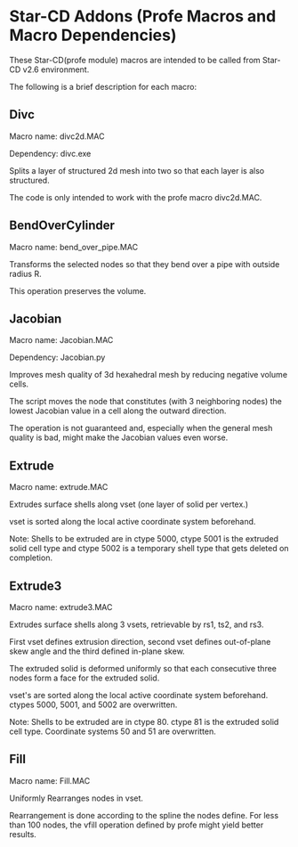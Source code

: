 # Star-CD Addons (Profe Macros and Macro Dependencies)

These Star-CD(profe module) macros are intended to be called from Star-CD v2.6 environment.

The following is a brief description for each macro:


## Divc

Macro name: divc2d.MAC

Dependency: divc.exe

Splits a layer of structured 2d mesh into two so that each layer is also structured. 

The code is only intended to work with the profe macro divc2d.MAC.


## BendOverCylinder

Macro name: bend_over_pipe.MAC

Transforms the selected nodes so that they bend over a pipe with outside radius R. 

This operation preserves the volume.


## Jacobian

Macro name: Jacobian.MAC

Dependency: Jacobian.py

Improves mesh quality of 3d hexahedral mesh by reducing negative volume cells.

The script moves the node that constitutes (with 3 neighboring nodes) the lowest Jacobian value in a cell along the outward direction.

The operation is not guaranteed and, especially when the general mesh quality is bad, might make the Jacobian values even worse.


## Extrude

Macro name: extrude.MAC

Extrudes surface shells along vset (one layer of solid per vertex.)

vset is sorted along the local active coordinate system beforehand.

Note: Shells to be extruded are in ctype 5000, ctype 5001 is the extruded solid cell type and ctype 5002 is a temporary shell type that gets deleted on completion.



## Extrude3

Macro name: extrude3.MAC

Extrudes surface shells along 3 vsets, retrievable by rs1, ts2, and rs3.

First vset defines extrusion direction, second vset defines out-of-plane skew angle and the third defined in-plane skew.

The extruded solid is deformed uniformly so that each consecutive three nodes form a face for the extruded solid. 

vset's are sorted along the local active coordinate system beforehand. ctypes 5000, 5001, and 5002 are overwritten.

Note: Shells to be extruded are in ctype 80. ctype 81 is the extruded solid cell type. Coordinate systems 50 and 51 are overwritten.


## Fill

Macro name: Fill.MAC

Uniformly Rearranges nodes in vset.

Rearrangement is done according to the spline the nodes define. For less than 100 nodes, the vfill operation defined by profe might yield better results.

